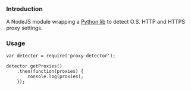 ### Introduction

A NodeJS module wrapping a [Python lib](https://github.com/wcalderipe/system-proxy-detector) to detect O.S. HTTP and HTTPS proxy settings.

### Usage

```
var detector = require('proxy-detector');

detector.getProxies()
	.then(function(proxies) {
		console.log(proxies);
	});

```